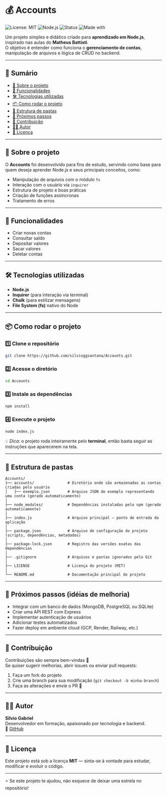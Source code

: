 # 💰 Accounts

![License: MIT](https://img.shields.io/badge/License-MIT-yellow.svg)
![Node.js](https://img.shields.io/badge/Node.js-%3E%3D14.0.0-green)
![Status](https://img.shields.io/badge/status-em%20desenvolvimento-blue)
![Made with](https://img.shields.io/badge/Made%20with-Learning%20and%20Coffee%20☕-pink)

Um projeto simples e didático criado para **aprendizado em Node.js**, inspirado nas aulas do **Matheus Battisti**.  
O objetivo é entender como funciona o **gerenciamento de contas**, manipulação de arquivos e lógica de CRUD no backend.

---

## 📑 Sumário
- [🧠 Sobre o projeto](#-sobre-o-projeto)
- [🚀 Funcionalidades](#-funcionalidades)
- [🛠️ Tecnologias utilizadas](#️-tecnologias-utilizadas)
- [📦 Como rodar o projeto](#-como-rodar-o-projeto)
- [📂 Estrutura de pastas](#-estrutura-de-pastas)
- [🌱 Próximos passos](#-próximos-passos-ideias-de-melhoria)
- [🤝 Contribuição](#-contribuição)
- [🧑‍💻 Autor](#-autor)
- [📜 Licença](#-licença)

---

## 🧠 Sobre o projeto

O **Accounts** foi desenvolvido para fins de estudo, servindo como base para quem deseja aprender Node.js e seus principais conceitos, como:
- Manipulação de arquivos com o módulo `fs`
- Interação com o usuário via `inquirer`
- Estrutura de projeto e boas práticas
- Criação de funções assíncronas
- Tratamento de erros

---

## 🚀 Funcionalidades

- Criar novas contas  
- Consultar saldo  
- Depositar valores  
- Sacar valores  
- Deletar contas  

---

## 🛠️ Tecnologias utilizadas

- **Node.js**
- **Inquirer** (para interação via terminal)
- **Chalk** (para estilizar mensagens)
- **File System (fs)** nativo do Node

---

## 📦 Como rodar o projeto

### 1️⃣ Clone o repositório
```bash
git clone https://github.com/silvioggsantana/Accounts.git
```

### 2️⃣ Acesse o diretório
```bash
cd Accounts
```

### 3️⃣ Instale as dependências
```bash
npm install
```

### 4️⃣ Execute o projeto
```bash
node index.js
```

💡 *Dica:* o projeto roda inteiramente pelo **terminal**, então basta seguir as instruções que aparecerem na tela.

---

## 📂 Estrutura de pastas

```
Accounts/
├── accounts/               # Diretório onde são armazenadas as contas criadas pelo usuário
│   ├── exemplo.json        # Arquivo JSON de exemplo representando uma conta (gerado automaticamente)
│
├── node_modules/           # Dependências instaladas pelo npm (gerado automaticamente)
│
├── index.js                # Arquivo principal — ponto de entrada da aplicação
│
├── package.json            # Arquivo de configuração do projeto (scripts, dependências, metadados)
│
├── package-lock.json       # Registro das versões exatas das dependências
│
├── .gitignore              # Arquivos e pastas ignorados pelo Git
│
├── LICENSE                 # Licença do projeto (MIT)
│
└── README.md               # Documentação principal do projeto
```

---

## 🌱 Próximos passos (idéias de melhoria)

- Integrar com um banco de dados (MongoDB, PostgreSQL ou SQLite)
- Criar uma API REST com Express
- Implementar autenticação de usuários
- Adicionar testes automatizados
- Fazer deploy em ambiente cloud (GCP, Render, Railway, etc.)

---

## 🤝 Contribuição

Contribuições são sempre bem-vindas 💬  
Se quiser sugerir melhorias, abrir issues ou enviar pull requests:
1. Faça um fork do projeto  
2. Crie uma branch para sua modificação (`git checkout -b minha-branch`)  
3. Faça as alterações e envie o PR 🚀  

---

## 🧑‍💻 Autor

**Silvio Gabriel**  
Desenvolvedor em formação, apaixonado por tecnologia e backend.  
🔗 [GitHub](https://github.com/silvioggsantana)

---

## 📜 Licença

Este projeto está sob a licença **MIT** — sinta-se à vontade para estudar, modificar e evoluir o código.  

---

⭐ Se este projeto te ajudou, não esquece de deixar uma estrela no repositório!

